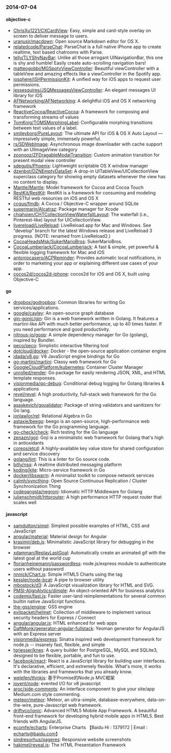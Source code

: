 ### 2014-07-04

#### objective-c
* [ChrisXu1221/CXCardView](https://github.com/ChrisXu1221/CXCardView): Easy, simple and card-style overlay on screen to deliver message to users.
* [uranusjr/macdown](https://github.com/uranusjr/macdown): Open source Markdown editor for OS X.
* [relatedcode/ParseChat](https://github.com/relatedcode/ParseChat): ParseChat is a full native iPhone app to create realtime, text based chatrooms with Parse.
* [telly/TLYShyNavBar](https://github.com/telly/TLYShyNavBar): Unlike all those arrogant UINavigationBar, this one is shy and humble! Easily create auto-scrolling navigation bars!
* [matteogobbi/MGSpotyViewController](https://github.com/matteogobbi/MGSpotyViewController): Beautiful viewController with a tableView and amazing effects like a viewController in the Spotify app.
* [iosphere/ISHPermissionKit](https://github.com/iosphere/ISHPermissionKit): A unified way for iOS apps to request user permissions.
* [jessesquires/JSQMessagesViewController](https://github.com/jessesquires/JSQMessagesViewController): An elegant messages UI library for iOS
* [AFNetworking/AFNetworking](https://github.com/AFNetworking/AFNetworking): A delightful iOS and OS X networking framework
* [ReactiveCocoa/ReactiveCocoa](https://github.com/ReactiveCocoa/ReactiveCocoa): A framework for composing and transforming streams of values
* [TomKnig/TOMSMorphingLabel](https://github.com/TomKnig/TOMSMorphingLabel): Configurable morphing transitions between text values of a label.
* [smileyborg/PureLayout](https://github.com/smileyborg/PureLayout): The ultimate API for iOS & OS X Auto Layout — impressively simple, immensely powerful.
* [rs/SDWebImage](https://github.com/rs/SDWebImage): Asynchronous image downloader with cache support with an UIImageView category
* [zoonooz/ZFDragableModalTransition](https://github.com/zoonooz/ZFDragableModalTransition): Custom animation transition for present modal view controller
* [sdegutis/Phoenix](https://github.com/sdegutis/Phoenix): Lightweight scriptable OS X window manager
* [dzenbot/DZNEmptyDataSet](https://github.com/dzenbot/DZNEmptyDataSet): A drop-in UITableView/UICollectionView superclass category for showing empty datasets whenever the view has no content to display.
* [Mantle/Mantle](https://github.com/Mantle/Mantle): Model framework for Cocoa and Cocoa Touch
* [RestKit/RestKit](https://github.com/RestKit/RestKit): RestKit is a framework for consuming and modeling RESTful web resources on iOS and OS X
* [ccgus/fmdb](https://github.com/ccgus/fmdb): A Cocoa / Objective-C wrapper around SQLite
* [supermarin/Alcatraz](https://github.com/supermarin/Alcatraz): Package manager for Xcode
* [chiahsien/CHTCollectionViewWaterfallLayout](https://github.com/chiahsien/CHTCollectionViewWaterfallLayout): The waterfall (i.e., Pinterest-like) layout for UICollectionView.
* [livereload/LiveReload](https://github.com/livereload/LiveReload): LiveReload.app for Mac and Windows. See “develop” branch for the latest Windows release and LiveReload 3 progress. (NOTE: renamed from LiveReload2.)
* [CocoaHeadsMsk/SukerMarioBros](https://github.com/CocoaHeadsMsk/SukerMarioBros): SukerMarioBros.
* [CocoaLumberjack/CocoaLumberjack](https://github.com/CocoaLumberjack/CocoaLumberjack): A fast & simple, yet powerful & flexible logging framework for Mac and iOS
* [antoniocasero/ACPReminder](https://github.com/antoniocasero/ACPReminder): Provides automatic local notifications, in order to marketing your app or explaining different use cases of your app.
* [cocos2d/cocos2d-iphone](https://github.com/cocos2d/cocos2d-iphone): cocos2d for iOS and OS X, built using Objective-C

#### go
* [dropbox/godropbox](https://github.com/dropbox/godropbox): Common libraries for writing Go services/applications.
* [google/cayley](https://github.com/google/cayley): An open-source graph database
* [gin-gonic/gin](https://github.com/gin-gonic/gin): Gin is a web framework written in Golang. It features a martini-like API with much better performance, up to 40 times faster. If you need performance and good productivity.
* [nitrous-io/goop](https://github.com/nitrous-io/goop): A simple dependency manager for Go (golang), inspired by Bundler.
* [peco/peco](https://github.com/peco/peco): Simplistic interactive filtering tool
* [dotcloud/docker](https://github.com/dotcloud/docker): Docker - the open-source application container engine
* [idada/v8.go](https://github.com/idada/v8.go): V8 JavaScript engine bindings for Go
* [go-martini/martini](https://github.com/go-martini/martini): Classy web framework for Go
* [GoogleCloudPlatform/kubernetes](https://github.com/GoogleCloudPlatform/kubernetes): Container Cluster Manager
* [unrolled/render](https://github.com/unrolled/render): Go package for easily rendering JSON, XML, and HTML template responses.
* [visionmedia/go-debug](https://github.com/visionmedia/go-debug): Conditional debug logging for Golang libraries & applications
* [revel/revel](https://github.com/revel/revel): A high productivity, full-stack web framework for the Go language.
* [asaskevich/govalidator](https://github.com/asaskevich/govalidator): Package of string validators and sanitizers for Go lang.
* [jonlawlor/rel](https://github.com/jonlawlor/rel): Relational Algebra in Go
* [astaxie/beego](https://github.com/astaxie/beego): beego is an open-source, high-performance web framework for the Go programming language.
* [go-check/check](https://github.com/go-check/check): Rich testing for the Go language
* [zenazn/goji](https://github.com/zenazn/goji): Goji is a minimalistic web framework for Golang that's high in antioxidants
* [coreos/etcd](https://github.com/coreos/etcd): A highly-available key value store for shared configuration and service discovery
* [golang/lint](https://github.com/golang/lint): This is a linter for Go source code.
* [bitly/nsq](https://github.com/bitly/nsq): A realtime distributed messaging platform
* [koding/kite](https://github.com/koding/kite): Micro-service framework in Go
* [docker/libswarm](https://github.com/docker/libswarm): A minimalist toolkit to compose network services
* [calmh/syncthing](https://github.com/calmh/syncthing): Open Source Continuous Replication / Cluster Synchronization Thing
* [codegangsta/negroni](https://github.com/codegangsta/negroni): Idiomatic HTTP Middleware for Golang
* [julienschmidt/httprouter](https://github.com/julienschmidt/httprouter): A high performance HTTP request router that scales well

#### javascript
* [samdutton/simpl](https://github.com/samdutton/simpl): Simplest possible examples of HTML, CSS and JavaScript
* [angular/material](https://github.com/angular/material): Material design for Angular
* [krasimir/deb.js](https://github.com/krasimir/deb.js): Minimalistic JavaScript library for debugging in the browser
* [xdamman/ReplayLastGoal](https://github.com/xdamman/ReplayLastGoal): Automatically create an animated gif with the latest goal at the world cup
* [florianheinemann/passwordless](https://github.com/florianheinemann/passwordless): node.js/express module to authenticate users without password
* [nnnick/Chart.js](https://github.com/nnnick/Chart.js): Simple HTML5 Charts using the <canvas> tag
* [kessler/node-bcat](https://github.com/kessler/node-bcat): A pipe to browser utility
* [mbostock/d3](https://github.com/mbostock/d3): A JavaScript visualization library for HTML and SVG.
* [PMSI-AlignAlytics/dimple](https://github.com/PMSI-AlignAlytics/dimple): An object-oriented API for business analytics
* [codemix/fast.js](https://github.com/codemix/fast.js): Faster user-land reimplementations for several common builtin native JavaScript functions.
* [the-gss/engine](https://github.com/the-gss/engine): GSS engine
* [evilpacket/helmet](https://github.com/evilpacket/helmet): Collection of middleware to implement various security headers for Express / Connect
* [angular/angular.js](https://github.com/angular/angular.js): HTML enhanced for web apps
* [DaftMonk/generator-angular-fullstack](https://github.com/DaftMonk/generator-angular-fullstack): Yeoman generator for AngularJS with an Express server
* [visionmedia/express](https://github.com/visionmedia/express): Sinatra inspired web development framework for node.js -- insanely fast, flexible, and simple
* [tgriesser/knex](https://github.com/tgriesser/knex): A query builder for PostgreSQL, MySQL and SQLite3, designed to be flexible, portable, and fun to use.
* [facebook/react](https://github.com/facebook/react): React is a JavaScript library for building user interfaces. It's declarative, efficient, and extremely flexible. What's more, it works with the libraries and frameworks that you already know.
* [welefen/thinkjs](https://github.com/welefen/thinkjs): 基于Promise的Node.js MVC框架
* [joyent/node](https://github.com/joyent/node): evented I/O for v8 javascript
* [aroc/side-comments](https://github.com/aroc/side-comments): An interface component to give your site/app Medium.com style commenting.
* [meteor/meteor](https://github.com/meteor/meteor): Meteor, an ultra-simple, database-everywhere, data-on-the-wire, pure-Javascript web framework.
* [driftyco/ionic](https://github.com/driftyco/ionic): Advanced HTML5 Mobile App Framework. A beautiful front-end framework for developing hybrid mobile apps in HTML5. Best friends with AngularJS.
* [ecomfe/echarts](https://github.com/ecomfe/echarts): Enterprise Charts 【Baidu Hi : 1379172 | Email : echarts@baidu.com】
* [sindresorhus/pageres](https://github.com/sindresorhus/pageres): Responsive website screenshots
* [hakimel/reveal.js](https://github.com/hakimel/reveal.js): The HTML Presentation Framework
